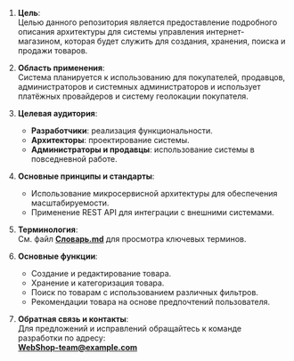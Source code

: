 1. **Цель**:  
   Целью данного репозитория является предоставление подробного описания архитектуры для системы управления интернет-магазином, которая будет служить для создания, хранения, поиска и продажи товаров.

2. **Область применения**:  
   Система планируется к использованию для покупателей, продавцов, администраторов и системных администраторов и использует платёжных провайдеров и систему геолокации покупателя.

3. **Целевая аудитория**:  
   - **Разработчики**: реализация функциональности.  
   - **Архитекторы**: проектирование системы.  
   - **Администраторы и продавцы**: использование системы в повседневной работе.  

4. **Основные принципы и стандарты**:  
   - Использование микросервисной архитектуры для обеспечения масштабируемости.  
   - Применение REST API для интеграции с внешними системами.

5. **Терминология**:  
   См. файл [**Словарь.md**](Словарь.md) для просмотра ключевых терминов.

6. **Основные функции**:  
   - Создание и редактирование товара.  
   - Хранение и категоризация товара.  
   - Поиск по товарам с использованием различных фильтров.  
   - Рекомендации товара на основе предпочтений пользователя.

7. **Обратная связь и контакты**:  
   Для предложений и исправлений обращайтесь к команде разработки по адресу:  
   **WebShop-team@example.com**
